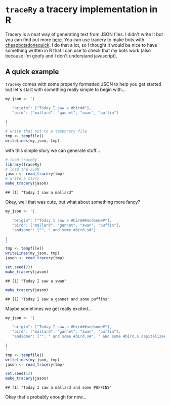 # `traceRy` a tracery implementation in R

Tracery is a neat way of generating text from JSON files. I didn't write it but you can find out more [here](https://www.github.com/galaxykate/tracery). You can use tracery to make bots with [cheapbotsdonequick](http://cheapbotsdonequick.com). I do that a lot, so I thought it would be nice to have something written in R that I can use to check that my bots work (also because I'm goofy and I don't understand javascript).

## A quick example

`traceRy` comes with some properly formatted JSON to help you get started but let's start with something really simple to begin with...


```r
my_json <- '{

   "origin": ["Today I saw a #bird#"],
   "bird": ["mallard", "gannet", "swan", "puffin"]

}
'
# write that out to a temporary file
tmp <- tempfile()
writeLines(my_json, tmp)
```

with this simple story we can generate stuff...


```r
# load traceRy
library(traceRy)
# load the JSON
jason <- read_tracery(tmp)
# write a story
make_tracery(jason)
```

```
## [1] "Today I saw a mallard"
```

Okay, well that was cute, but what about something more fancy?



```r
my_json <- '{

   "origin": ["Today I saw a #bird##andsome#"],
   "bird": ["mallard", "gannet", "swan", "puffin"],
   "andsome": ["", " and some #bird.s#"]

}
'
tmp <- tempfile()
writeLines(my_json, tmp)
jason <- read_tracery(tmp)

set.seed(23)
make_tracery(jason)
```

```
## [1] "Today I saw a swan"
```

```r
make_tracery(jason)
```

```
## [1] "Today I saw a gannet and some puffins"
```

Maybe sometimes we get really excited...



```r
my_json <- '{

   "origin": ["Today I saw a #bird##andsome#"],
   "bird": ["mallard", "gannet", "swan", "puffin"],
   "andsome": ["", " and some #bird.s#", " and some #bird.s.capitalize#"]

}
'
tmp <- tempfile()
writeLines(my_json, tmp)
jason <- read_tracery(tmp)

set.seed(12)
make_tracery(jason)
```

```
## [1] "Today I saw a mallard and some PUFFINS"
```

Okay that's probably enough for now...


